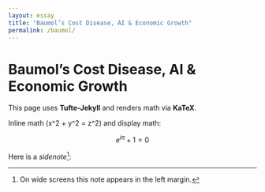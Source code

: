 ```yaml
---
layout: essay
title: "Baumol’s Cost Disease, AI & Economic Growth"
permalink: /baumol/
---
```


# Baumol’s Cost Disease, AI & Economic Growth

This page uses **Tufte-Jekyll** and renders math via **KaTeX**.

Inline math \(x^2 + y^2 = z^2\) and display math:

$$
e^{i\pi} + 1 = 0
$$

Here is a *sidenote*[^sn]:

[^sn]: On wide screens this note appears in the left margin.
